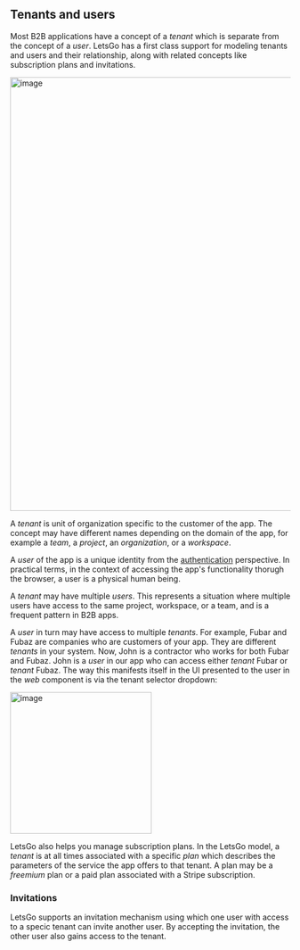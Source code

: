 ## Tenants and users

Most B2B applications have a concept of a _tenant_ which is separate from the concept of a _user_. LetsGo has a first class support for modeling tenants and users and their relationship, along with related concepts like subscription plans and invitations.

<img width="778" alt="image" src="https://github.com/tjanczuk/letsgo/assets/822369/d9b562e8-363d-444c-a3ea-2bdebe4ccbd2">

A _tenant_ is unit of organization specific to the customer of the app. The concept may have different names depending on the domain of the app, for example a _team_, a _project_, an _organization_, or a _workspace_.

A _user_ of the app is a unique identity from the [authentication](./authentication-authorization-and-trust.md) perspective. In practical terms, in the context of accessing the app's functionality thorugh the browser, a user is a physical human being.

A _tenant_ may have multiple _users_. This represents a situation where multiple users have access to the same project, workspace, or a team, and is a frequent pattern in B2B apps.

A _user_ in turn may have access to multiple _tenants_. For example, Fubar and Fubaz are companies who are customers of your app. They are different _tenants_ in your system. Now, John is a contractor who works for both Fubar and Fubaz. John is a _user_ in our app who can access either _tenant_ Fubar or _tenant_ Fubaz. The way this manifests itself in the UI presented to the user in the _web_ component is via the tenant selector dropdown:

<img width="254" alt="image" src="https://github.com/tjanczuk/letsgo/assets/822369/7ff31d3a-c2b3-4f96-8b69-11d931179dc8">

LetsGo also helps you manage subscription plans. In the LetsGo model, a _tenant_ is at all times associated with a specific _plan_ which describes the parameters of the service the app offers to that tenant. A plan may be a _freemium_ plan or a paid plan associated with a Stripe subscription.

### Invitations

LetsGo supports an invitation mechanism using which one user with access to a specic tenant can invite another user. By accepting the invitation, the other user also gains access to the tenant.
